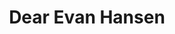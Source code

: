 ---
title: Dear Evan Hansen
poster: dear-evan-hansen.jpg
header: dear-evan-hansen-header.jpg
description: >-
  Pasek and Paul's new musical follows Evan as he searches for the things in
  life that we all need.
theater: Music Box Theatre
original_preview: 2016-11-14
original_opening: 2016-12-04
preview: 2021-12-11
opening: 2021-12-11
tonyaward: true
criticspick: true
tags: 
  - Musical
  - Broadway
  - Award Winning
trailer: 'https://www.youtube.com/watch?v=p3L5uw3ZWSw'
website: 'http://dearevanhansen.com'
tickets:
  - highlight: true
    info: 'http://www.dearevanhansenlottery.com'
    title: $42 Lottery
    type: digitalLottery
  - highlight: false
    info: >-
      A limited number of standing room tickets are available for select performances through the digital lottery.
    title: $42 Standing
    type: standing
  - highlight: false
    info: 'https://www.telecharge.com/Broadway/Dear-Evan-Hansen-Music-Box-Theatre'
    title: $49+ Tickets
    type: regular
---